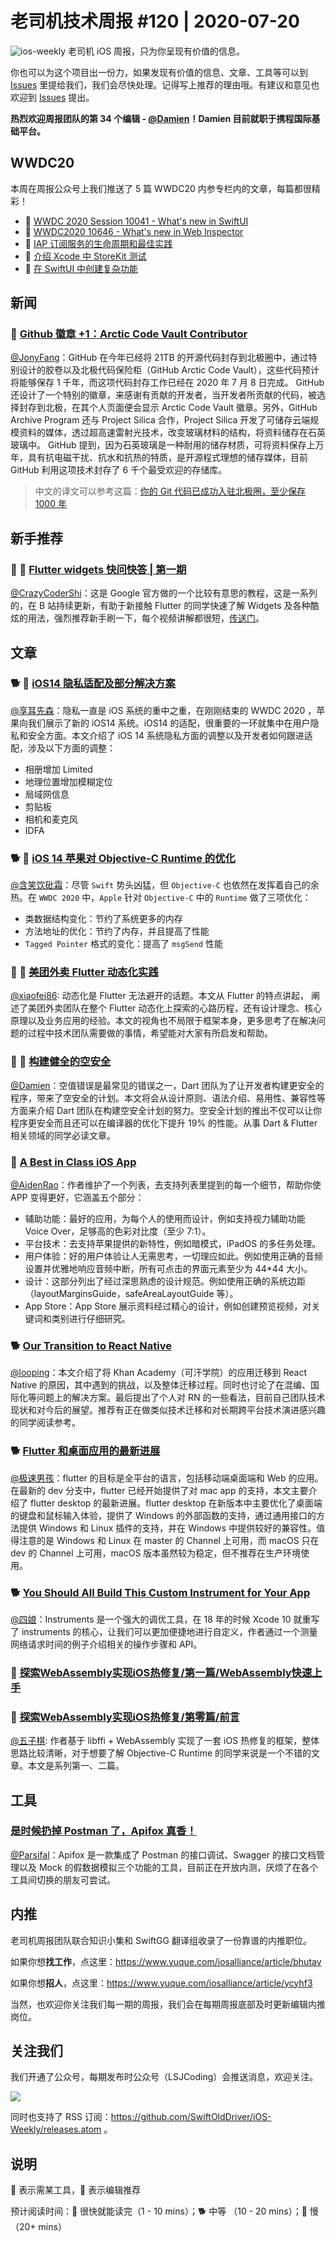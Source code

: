 # 老司机技术周报 #120 | 2020-07-20

![ios-weekly](https://github.com/SwiftOldDriver/iOS-Weekly/blob/master/assets/ios-weekly.png?raw=true)
老司机 iOS 周报，只为你呈现有价值的信息。

你也可以为这个项目出一份力，如果发现有价值的信息、文章、工具等可以到 [Issues](https://github.com/SwiftOldDriver/iOS-Weekly/issues) 里提给我们，我们会尽快处理。记得写上推荐的理由哦。有建议和意见也欢迎到 [Issues](https://github.com/SwiftOldDriver/iOS-Weekly/issues) 提出。

**热烈欢迎周报团队的第 34 个编辑 - [@Damien](https://github.com/ZengyiMa)！Damien 目前就职于携程国际基础平台。**

## WWDC20

本周在周报公众号上我们推送了 5 篇 WWDC20 内参专栏内的文章，每篇都很精彩！

- 🌟 [WWDC 2020 Session 10041 - What's new in SwiftUI](https://mp.weixin.qq.com/s/uwDTHvfQtsikDDSJyEkVcQ)
- 🌟 [WWDC2020 10646 - What's new in Web Inspector](https://mp.weixin.qq.com/s/tidA4bwYz3C5qNGrOtTaKQ)
- 🌟 [IAP 订阅服务的生命周期和最佳实践](https://mp.weixin.qq.com/s/9cG9TPFxDbtSD3hqTqimLA)
- 🌟 [介绍 Xcode 中 StoreKit 测试](https://mp.weixin.qq.com/s/m2twCCn5G4o0cTeWUKDn_w)
- 🌟 [在 SwiftUI 中创建复杂功能](https://mp.weixin.qq.com/s/T_N1VE2UJrRwKqVTfXDT4w)

## 新闻

### 🐎 [Github 徽章 +1：Arctic Code Vault Contributor](https://github.blog/2020-07-16-github-archive-program-the-journey-of-the-worlds-open-source-code-to-the-arctic/)

[@JonyFang](https://github.com/JonyFang)：GitHub 在今年已经将 21TB 的开源代码封存到北极圈中，通过特别设计的胶卷以及北极代码保险柜（GitHub Arctic Code Vault），这些代码预计将能够保存 1 千年，而这项代码封存工作已经在 2020 年 7 月 8 日完成。 GitHub 还设计了一个特别的徽章，来感谢有贡献的开发者，当开发者所贡献的代码，被选择封存到北极，在其个人页面便会显示 Arctic Code Vault 徽章。另外，GitHub Archive Program 还与 Project Silica 合作，Project Silica 开发了可储存云端规模资料的媒体，透过超高速雷射光技术，改变玻璃材料的结构，将资料储存在石英玻璃中。 GitHub 提到，因为石英玻璃是一种耐用的储存材质，可将资料保存上万年，具有抗电磁干扰、抗水和抗热的特质，是开源程式理想的储存媒体，目前 GitHub 利用这项技术封存了 6 千个最受欢迎的存储库。

> 中文的译文可以参考这篇：[你的 Git 代码已成功入驻北极圈，至少保存 1000 年](https://mp.weixin.qq.com/s/61dD_RyExzs6EGvQIN_z2Q)

## 新手推荐

### 🐎 🌟 [Flutter widgets 快问快答 | 第一期](https://mp.weixin.qq.com/s/rBNAs1r5j0DzlhOeRu9H0A)

[@CrazyCoderShi](https://github.com/CrazyCoderShi)：这是 Google 官方做的一个比较有意思的教程，这是一系列的，在 B 站持续更新，有助于新接触 Flutter 的同学快速了解 Widgets 及各种酷炫的用法，强烈推荐新手刷一下，每个视频讲解都很短，[传送门](https://space.bilibili.com/64169458/channel/detail?cid=131083)。

## 文章

### 🐕 🌟 [iOS14 隐私适配及部分解决方案](https://mp.weixin.qq.com/s/CJML-2YUv6sqEEnI8rI0Bw)

[@享耳先森](https://github.com/iblacksun)：隐私一直是 iOS 系统的重中之重，在刚刚结束的 WWDC 2020 ，苹果向我们展示了新的 iOS14 系统。iOS14 的适配，很重要的一环就集中在用户隐私和安全方面。本文介绍了 iOS 14 系统隐私方面的调整以及开发者如何跟进适配，涉及以下方面的调整：

- 相册增加 Limited
- 地理位置增加模糊定位
- 局域网信息
- 剪贴板
- 相机和麦克风
- IDFA

### 🐕 🌟 [iOS 14 苹果对 Objective-C Runtime 的优化](https://mp.weixin.qq.com/s/vSw98xbpEe4pjtBfqFNGAw)

[@含笑饮砒霜](https://weibo.com/chinafishnews/)：尽管 `Swift` 势头凶猛，但 `Objective-C` 也依然在发挥着自己的余热。在 `WWDC 2020` 中，`Apple` 针对 `Objective-C` 中的 `Runtime` 做了三项优化：

- 类数据结构变化：节约了系统更多的内存
- 方法地址的优化：节约了内存，并且提高了性能
- `Tagged Pointer` 格式的变化：提高了 `msgSend` 性能

### 🐢 🌟 [美团外卖 Flutter 动态化实践](https://mp.weixin.qq.com/s/wjEvtvexYytzSy5RwqGQyw)

[@xiaofei86](https://weibo.com/xuyafei86): 动态化是 Flutter 无法避开的话题。本文从 Flutter 的特点讲起， 阐述了美团外卖团队在整个 Flutter 动态化上探索的心路历程，还有设计理念、核心原理以及业务应用的经验。本文的视角也不局限于框架本身，更多思考了在解决问题的过程中技术团队需要做的事情，希望能对大家有所启发和帮助。

### 🐎 🌟 [构建健全的空安全](https://mp.weixin.qq.com/s/rgVJn928fyGunNO5kDKnSA)
[@Damien](https://github.com/ZengyiMa)：空值错误是最常见的错误之一，Dart 团队为了让开发者构建更安全的程序，带来了空安全的计划。本文将会从设计原则、语法介绍、易用性、兼容性等方面来介绍 Dart 团队在构建空安全计划的努力。空安全计划的推出不仅可以让你程序更安全而且还可以在编译器的优化下提升 19% 的性能。从事 Dart & Flutter 相关领域的同学必读文章。

### 🐢 [A Best in Class iOS App](https://www.swiftjectivec.com/a-best-in-class-app/)

[@AidenRao](https://weibo.com/AidenRao)：作者维护了一个列表，去支持列表里提到的每一个细节，帮助你使 APP 变得更好，它涵盖五个部分：

- 辅助功能：最好的应用，为每个人的使用而设计，例如支持视力辅助功能 Voice Over，足够高的色彩对比度（至少 7:1）。
- 平台技术：去支持苹果提供的新特性，例如暗模式，iPadOS 的多任务处理。
- 用户体验：好的用户体验让人无需思考，一切理应如此。例如使用正确的音频设置并优雅地响应音频中断，所有可点击的界面元素至少为 44*44 大小。
- 设计：这部分列出了经过深思熟虑的设计规范。例如使用正确的系统边距（layoutMarginsGuide，safeAreaLayoutGuide 等）。
- App Store：App Store 展示资料经过精心的设计，例如创建预览视频，对关键词和类别进行仔细研究。

### 🐕 [Our Transition to React Native](https://blog.khanacademy.org/engineering/our-transition-to-react-native/)

[@looping](https://github.com/looping)：本文介绍了将 Khan Academy（可汗学院）的应用迁移到 React Native 的原因，其中遇到的挑战，以及整体迁移过程。同时也讨论了在混编、国际化等问题上的解决方案。最后提出了个人对 RN 的一些看法，目前自己团队技术现状和对今后的展望。推荐有正在做类似技术迁移和对长期跨平台技术演进感兴趣的同学阅读参考。

### 🐕 [Flutter 和桌面应用的最新进展](https://mp.weixin.qq.com/s/AfgT7jqv4m0YjFRIF5HhbA)

[@极速男孩](https://github.com/ztlyyznf001)：flutter 的目标是全平台的语言，包括移动端桌面端和 Web 的应用。在最新的 dev 分支中，flutter 已经开始提供了对 mac app 的支持，本文主要介绍了 flutter desktop 的最新进展。flutter desktop 在新版本中主要优化了桌面端的键盘和鼠标输入体验，提供了 Windows 的外部函数的支持，通过通用接口的方法提供 Windows 和 Linux 插件的支持，并在 Windows 中提供较好的兼容性。值得注意的是 Windows 和 Linux 在 master 的 Channel 上可用，而 macOS 只在 dev 的 Channel 上可用，macOS 版本虽然较为稳定，但不推荐在生产环境使用。

### 🐕 [You Should All Build This Custom Instrument for Your App](https://blog.cocoafrog.de/how-to/2020/06/20/You-should-all-build-this-custom-instrument.html)

[@四娘](https://kemchenj.github.io/)：Instruments 是一个强大的调优工具，在 18 年的时候 Xcode 10 就重写了 instruments 的核心，让我们可以更加便捷地进行自定义，作者通过一个测量网络请求时间的例子介绍相关的操作步骤和 API。

### 🐎 [探索WebAssembly实现iOS热修复/第一篇/WebAssembly快速上手](https://mp.weixin.qq.com/s/YGY7M1PjXEujAKoIOnCWtQ)
### 🐎 [探索WebAssembly实现iOS热修复/第零篇/前言](https://mp.weixin.qq.com/s/U0q4n71VhIe6AawPtNVTzg)

[@五子棋](https://satanwoo.github.io): 作者基于 libffi + WebAssembly 实现了一套 iOS 热修复的框架，整体思路比较清晰，对于想要了解 Objective-C Runtime 的同学来说是一个不错的文章。本文是系列第一、二篇。

## 工具

### [是时候扔掉 Postman 了，Apifox 真香！](https://xie.infoq.cn/article/ae84a97dcda218e46cd885e8d)

[@Parsifal](https://github.com/ParsifalC)：Apifox 是一款集成了 Postman 的接口调试、Swagger 的接口文档管理以及 Mock 的假数据模拟三个功能的工具，目前正在开放内测，厌烦了在各个工具间切换的朋友可尝试。

## 内推

老司机周报团队联合知识小集和 SwiftGG 翻译组收录了一份靠谱的内推职位。

如果你想**找工作**，点这里：https://www.yuque.com/iosalliance/article/bhutav

如果你想**招人**，点这里：https://www.yuque.com/iosalliance/article/ycyhf3

当然，也欢迎你关注我们每一期的周报，我们会在每期周报底部及时更新编辑内推岗位。

## 关注我们

我们开通了公众号，每期发布时公众号（LSJCoding）会推送消息，欢迎关注。

![](https://github.com/SwiftOldDriver/iOS-Weekly/blob/master/assets/qrcode_for_wechat.jpg?raw=true)

同时也支持了 RSS 订阅：https://github.com/SwiftOldDriver/iOS-Weekly/releases.atom 。

## 说明

🚧 表示需某工具，🌟 表示编辑推荐

预计阅读时间：🐎 很快就能读完（1 - 10 mins）；🐕 中等 （10 - 20 mins）；🐢 慢（20+ mins）
